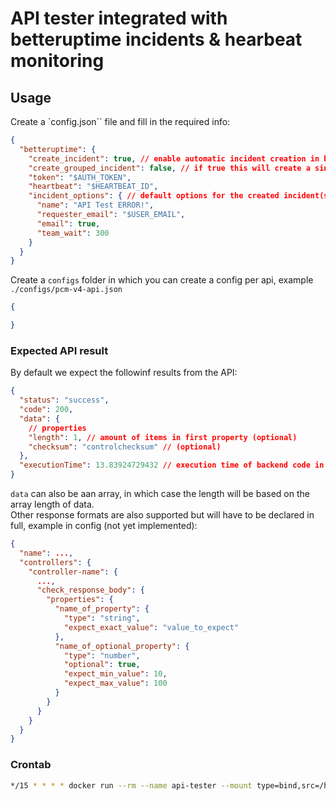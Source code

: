 # API tester integrated with betteruptime incidents & hearbeat monitoring

## Usage
Create a `config.json`` file and fill in the required info:
```json
{
  "betteruptime": {
    "create_incident": true, // enable automatic incident creation in betterstack
    "create_grouped_incident": false, // if true this will create a single incident foor all teste api's and controllers (not implemented)
    "token": "$AUTH_TOKEN",
    "heartbeat": "$HEARTBEAT_ID",
    "incident_options": { // default options for the created incident(s)
      "name": "API Test ERROR!",
      "requester_email": "$USER_EMAIL",
      "email": true,
      "team_wait": 300
    }
  }
}
```
Create a `configs` folder in which you can create a config per api, example `./configs/pcm-v4-api.json`
```json
{

}
```

### Expected API result
By default we expect the followinf results from the API:
```json
{
  "status": "success",
  "code": 200,
  "data": {
    // properties
    "length": 1, // amount of items in first property (optional)
    "checksum": "controlchecksum" // (optional)
  },
  "executionTime": 13.83924729432 // execution time of backend code in miliseconds (optional)
}
```
`data` can also be aan array, in which case the length will be based on the array length of data.  
Other response formats are also supported but will have to be declared in full, example in config (not yet implemented):
```json
{
  "name": ...,
  "controllers": {
    "controller-name": {
      ...,
      "check_response_body": {
        "properties": {
          "name_of_property": {
            "type": "string",
            "expect_exact_value": "value_to_expect"
          },
          "name_of_optional_property": {
            "type": "number",
            "optional": true,
            "expect_min_value": 10,
            "expect_max_value": 100
          }
        }
      }
    }
  }
}
```

### Crontab
```bash
*/15 * * * * docker run --rm --name api-tester --mount type=bind,src=/home/jamievangeysel/api-tester/config.json,dst=/usr/src/app/config.json --mount type=bind,src=/home/jamievangeysel/api-tester/configs,dst=/usr/src/app/configs groupclaes/api-tests-betteruptime:latest
```
